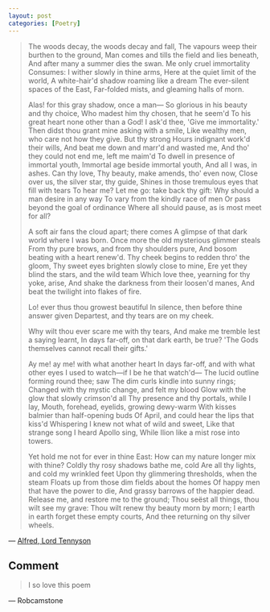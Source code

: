 ```yaml
---
layout: post
categories: [Poetry]
---
```


> The woods decay, the woods decay and fall, The vapours weep their burthen to the ground, Man comes and tills the field and lies beneath, And after many a summer dies the swan. Me only cruel immortality Consumes: I wither slowly in thine arms, Here at the quiet limit of the world, A white-hair'd shadow roaming like a dream The ever-silent spaces of the East, Far-folded mists, and gleaming halls of morn.
>
> Alas! for this gray shadow, once a man— So glorious in his beauty and thy choice, Who madest him thy chosen, that he seem'd To his great heart none other than a God! I ask'd thee, 'Give me immortality.' Then didst thou grant mine asking with a smile, Like wealthy men, who care not how they give. But thy strong Hours indignant work'd their wills, And beat me down and marr'd and wasted me, And tho' they could not end me, left me maim'd To dwell in presence of immortal youth, Immortal age beside immortal youth, And all I was, in ashes. Can thy love, Thy beauty, make amends, tho' even now, Close over us, the silver star, thy guide, Shines in those tremulous eyes that fill with tears To hear me? Let me go: take back thy gift: Why should a man desire in any way To vary from the kindly race of men Or pass beyond the goal of ordinance Where all should pause, as is most meet for all?
>
> A soft air fans the cloud apart; there comes A glimpse of that dark world where I was born. Once more the old mysterious glimmer steals From thy pure brows, and from thy shoulders pure, And bosom beating with a heart renew'd. Thy cheek begins to redden thro' the gloom, Thy sweet eyes brighten slowly close to mine, Ere yet they blind the stars, and the wild team Which love thee, yearning for thy yoke, arise, And shake the darkness from their loosen'd manes, And beat the twilight into flakes of fire.
>
> Lo! ever thus thou growest beautiful In silence, then before thine answer given Departest, and thy tears are on my cheek.
>
> Why wilt thou ever scare me with thy tears, And make me tremble lest a saying learnt, In days far-off, on that dark earth, be true? 'The Gods themselves cannot recall their gifts.'
>
> Ay me! ay me! with what another heart In days far-off, and with what other eyes I used to watch—if I be he that watch'd— The lucid outline forming round thee; saw The dim curls kindle into sunny rings; Changed with thy mystic change, and felt my blood Glow with the glow that slowly crimson'd all Thy presence and thy portals, while I lay, Mouth, forehead, eyelids, growing dewy-warm With kisses balmier than half-opening buds Of April, and could hear the lips that kiss'd Whispering I knew not what of wild and sweet, Like that strange song I heard Apollo sing, While Ilion like a mist rose into towers.
>
> Yet hold me not for ever in thine East: How can my nature longer mix with thine? Coldly thy rosy shadows bathe me, cold Are all thy lights, and cold my wrinkled feet Upon thy glimmering thresholds, when the steam Floats up from those dim fields about the homes Of happy men that have the power to die, And grassy barrows of the happier dead. Release me, and restore me to the ground; Thou seëst all things, thou wilt see my grave: Thou wilt renew thy beauty morn by morn; I earth in earth forget these empty courts, And thee returning on thy silver wheels.

&#8212; <a href="https://en.wikipedia.org/wiki/Alfred,_Lord_Tennyson">Alfred, Lord Tennyson</a>

## Comment

> I so love this poem

&#8212; Robcamstone
